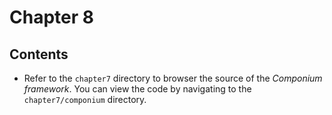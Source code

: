 # Chapter 8

## Contents

- Refer to the `chapter7` directory to browser the source of the _Componium framework_. You can view the code by navigating to the `chapter7/componium` directory.
